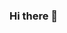 ### Hi there 👋

<!--
**marodritech/marodritech** is a ✨ _special_ ✨ repository because its `README.md` (this file) appears on your GitHub profile.


- 📊 I’m currently looking for a job as data analyst
- 🌱 Always learning about everything
- 🧭 Also always I have a project in my mind
- 📫 How to reach me: marinarodriguez.tech@gmail.com
- 👩‍🦱 Pronouns: she
- 🩰 Dancing with the data

